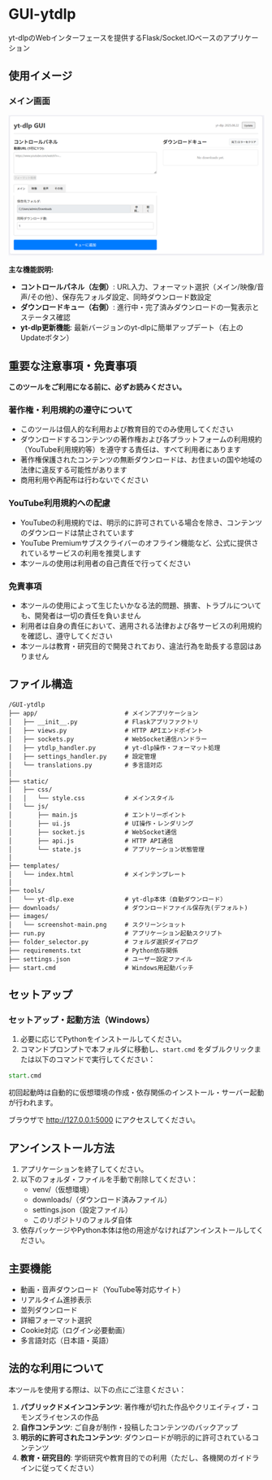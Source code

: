 # GUI-ytdlp

yt-dlpのWebインターフェースを提供するFlask/Socket.IOベースのアプリケーション

## 使用イメージ

### メイン画面

![メイン画面](images/screenshot-main.png)

**主な機能説明:**

- **コントロールパネル（左側）**: URL入力、フォーマット選択（メイン/映像/音声/その他）、保存先フォルダ設定、同時ダウンロード数設定
- **ダウンロードキュー（右側）**: 進行中・完了済みダウンロードの一覧表示とステータス確認
- **yt-dlp更新機能**: 最新バージョンのyt-dlpに簡単アップデート（右上のUpdateボタン）

## 重要な注意事項・免責事項

**このツールをご利用になる前に、必ずお読みください。**

### 著作権・利用規約の遵守について

- このツールは個人的な利用および教育目的でのみ使用してください
- ダウンロードするコンテンツの著作権および各プラットフォームの利用規約（YouTube利用規約等）を遵守する責任は、すべて利用者にあります
- 著作権保護されたコンテンツの無断ダウンロードは、お住まいの国や地域の法律に違反する可能性があります
- 商用利用や再配布は行わないでください

### YouTube利用規約への配慮

- YouTubeの利用規約では、明示的に許可されている場合を除き、コンテンツのダウンロードは禁止されています
- YouTube Premiumサブスクライバーのオフライン機能など、公式に提供されているサービスの利用を推奨します
- 本ツールの使用は利用者の自己責任で行ってください

### 免責事項

- 本ツールの使用によって生じたいかなる法的問題、損害、トラブルについても、開発者は一切の責任を負いません
- 利用者は自身の責任において、適用される法律および各サービスの利用規約を確認し、遵守してください
- 本ツールは教育・研究目的で開発されており、違法行為を助長する意図はありません

## ファイル構造

```
/GUI-ytdlp
├── app/                        # メインアプリケーション
│   ├── __init__.py             # Flaskアプリファクトリ
│   ├── views.py                # HTTP APIエンドポイント
│   ├── sockets.py              # WebSocket通信ハンドラー
│   ├── ytdlp_handler.py        # yt-dlp操作・フォーマット処理
│   ├── settings_handler.py     # 設定管理
│   └── translations.py         # 多言語対応
│
├── static/
│   ├── css/
│   │   └── style.css           # メインスタイル
│   └── js/
│       ├── main.js             # エントリーポイント
│       ├── ui.js               # UI操作・レンダリング
│       ├── socket.js           # WebSocket通信
│       ├── api.js              # HTTP API通信
│       └── state.js            # アプリケーション状態管理
│
├── templates/
│   └── index.html              # メインテンプレート
│
├── tools/
│   └── yt-dlp.exe              # yt-dlp本体（自動ダウンロード）
├── downloads/                  # ダウンロードファイル保存先(デフォルト)
├── images/
│   └── screenshot-main.png     # スクリーンショット
├── run.py                      # アプリケーション起動スクリプト
├── folder_selector.py          # フォルダ選択ダイアログ
├── requirements.txt            # Python依存関係
├── settings.json               # ユーザー設定ファイル
├── start.cmd                   # Windows用起動バッチ
```

## セットアップ

### セットアップ・起動方法（Windows）

1. 必要に応じてPythonをインストールしてください。
2. コマンドプロンプトで本フォルダに移動し、`start.cmd` をダブルクリックまたは以下のコマンドで実行してください：

```cmd
start.cmd
```

初回起動時は自動的に仮想環境の作成・依存関係のインストール・サーバー起動が行われます。

ブラウザで <http://127.0.0.1:5000> にアクセスしてください。

## アンインストール方法


1. アプリケーションを終了してください。
2. 以下のフォルダ・ファイルを手動で削除してください：
   - venv/（仮想環境）
   - downloads/（ダウンロード済みファイル）
   - settings.json（設定ファイル）
   - このリポジトリのフォルダ自体
3. 依存パッケージやPython本体は他の用途がなければアンインストールしてください。

## 主要機能

- 動画・音声ダウンロード（YouTube等対応サイト）
- リアルタイム進捗表示
- 並列ダウンロード
- 詳細フォーマット選択
- Cookie対応（ログイン必要動画）
- 多言語対応（日本語・英語）

## 法的な利用について

本ツールを使用する際は、以下の点にご注意ください：

1. **パブリックドメインコンテンツ**: 著作権が切れた作品やクリエイティブ・コモンズライセンスの作品
2. **自作コンテンツ**: ご自身が制作・投稿したコンテンツのバックアップ
3. **明示的に許可されたコンテンツ**: ダウンロードが明示的に許可されているコンテンツ
4. **教育・研究目的**: 学術研究や教育目的での利用（ただし、各機関のガイドラインに従ってください）


